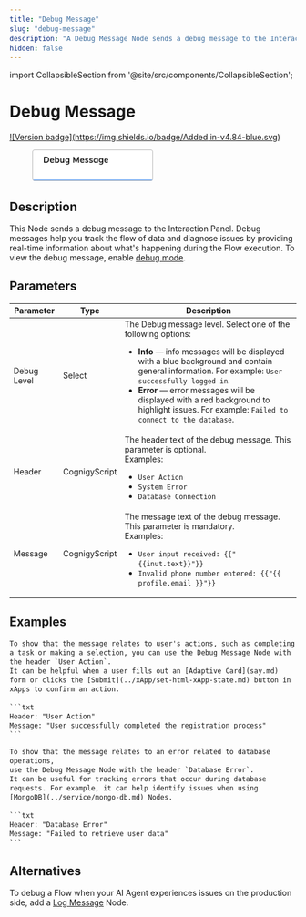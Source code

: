 ```yaml
---
title: "Debug Message" 
slug: "debug-message" 
description: "A Debug Message Node sends a debug message to the Interaction Panel."
hidden: false 
---
```

import CollapsibleSection from '@site/src/components/CollapsibleSection';


# Debug Message

[![Version badge](https://img.shields.io/badge/Added in-v4.84-blue.svg)](../../../../release-notes/4.84.md)

<figure>
  <img class="image-center" src="../../../../../static/img/_assets/ai/build/node-reference/basic/debug-message.png" width="50%" />
</figure>

## Description

This Node sends a debug message to the Interaction Panel.
Debug messages help
you track the flow of data and diagnose issues
by providing real-time information about what's happening during the Flow execution.
To view the debug message, enable [debug mode](../../../test/interaction-panel/overview.md#debug-mode). 

## Parameters

| Parameter   | Type          | Description                                                                                                                                                                                                                                                                                                                                                                     |
|-------------|---------------|---------------------------------------------------------------------------------------------------------------------------------------------------------------------------------------------------------------------------------------------------------------------------------------------------------------------------------------------------------------------------------|
| Debug Level | Select        | The Debug message level. Select one of the following options:<ul><li>**Info** — info messages will be displayed with a blue background and contain general information. For example: `User successfully logged in`.</li><li>**Error** — error messages will be displayed with a red background to highlight issues. For example: `Failed to connect to the database`.</li></ul> |
| Header      | CognigyScript | The header text of the debug message. This parameter is optional.<br/>Examples:<ul><li>`User Action`</li><li>`System Error`</li><li>`Database Connection`</li></ul>                                                                                                                                                                                                             |
| Message     | CognigyScript | The message text of the debug message. This parameter is mandatory.<br/>Examples:<ul><li>`User input received: {{"{{inut.text}}"}}`</li><li>`Invalid phone number entered: {{"{{ profile.email }}"}}`</li></ul>                                                                                                                                                                 |

## Examples

<CollapsibleSection title="Info Message">

    To show that the message relates to user's actions, such as completing a task or making a selection, you can use the Debug Message Node with the header `User Action`. 
    It can be helpful when a user fills out an [Adaptive Card](say.md) form or clicks the [Submit](../xApp/set-html-xApp-state.md) button in xApps to confirm an action.
    
    ```txt
    Header: "User Action"
    Message: "User successfully completed the registration process"
    ```
    

</CollapsibleSection>


<CollapsibleSection title="Error Message">

    To show that the message relates to an error related to database operations,
    use the Debug Message Node with the header `Database Error`.
    It can be useful for tracking errors that occur during database requests. For example, it can help identify issues when using [MongoDB](../service/mongo-db.md) Nodes.
    
    ```txt
    Header: "Database Error"
    Message: "Failed to retrieve user data"
    ```
    

</CollapsibleSection>


## Alternatives

To debug a Flow when your AI Agent experiences issues on the production side, add a [Log Message](../other-nodes/log-message.md) Node.